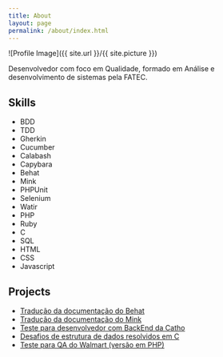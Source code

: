 ```yaml
---
title: About
layout: page
permalink: /about/index.html
---
```

![Profile Image]({{ site.url }}/{{ site.picture }})

<p>Desenvolvedor com foco em Qualidade, formado em Análise e desenvolvimento de sistemas pela FATEC.</p>

<h2>Skills</h2>

<ul class="skill-list">
	<li>BDD</li>
    <li>TDD</li>
    <li>Gherkin</li>
    <li>Cucumber</li>
	<li>Calabash</li>
    <li>Capybara</li>
    <li>Behat</li>
    <li>Mink</li>
    <li>PHPUnit</li>
    <li>Selenium</li>
    <li>Watir</li>
    <li>PHP</li>
    <li>Ruby</li>
    <li>C</li>
    <li>SQL</li>
    <li>HTML</li>
    <li>CSS</li>
    <li>Javascript</li>
</ul>

<h2>Projects</h2>

<ul>
	<li><a href="https://github.com/dgosantos89/behat-documentation">Tradução da documentação do Behat</a></li>
	<li><a href="https://github.com/dgosantos89/mink-documentation">Tradução da documentação do Mink</a></li>
	<li><a href="https://github.com/dgosantos89/teste_backend_catho">Teste para desenvolvedor com BackEnd da Catho</a></li>
	<li><a href="https://github.com/dgosantos89/URI_Online_Judge">Desafios de estrutura de dados resolvidos em C</a></li>
	<li><a href="https://github.com/dgosantos89/qa-walmart-php">Teste para QA do Walmart (versão em PHP)</a></li>
</ul>
